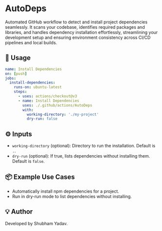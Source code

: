 # AutoDeps

Automated GitHub workflow to detect and install project dependencies seamlessly. It scans your codebase, identifies required packages and libraries, and handles dependency installation effortlessly, streamlining your development setup and ensuring environment consistency across CI/CD pipelines and local builds.

## 🚀 Usage

```yaml
name: Install Dependencies
on: [push]
jobs:
  install-dependencies:
    runs-on: ubuntu-latest
    steps:
      - uses: actions/checkout@v3
      - name: Install Dependencies
        uses: ./.github/actions/AutoDeps
        with:
          working-directory: './my-project'
          dry-run: false
```

## ⚙️ Inputs
- `working-directory` (optional): Directory to run the installation. Default is `.`.
- `dry-run` (optional): If true, lists dependencies without installing them. Default is `false`.

## 📦 Example Use Cases
- Automatically install npm dependencies for a project.
- Run in dry-run mode to list dependencies without installing.

## 💡 Author
Developed by Shubham Yadav.